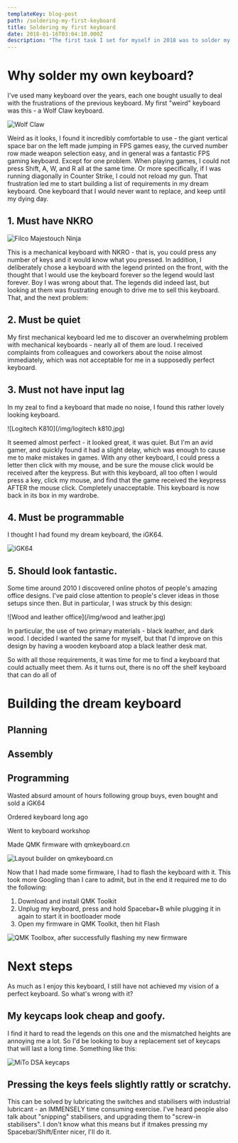 ```yaml
---
templateKey: blog-post
path: /soldering-my-first-keyboard
title: Soldering my first keyboard
date: 2018-01-16T03:04:10.000Z
description: "The first task I set for myself in 2018 was to solder my own custom keyboard. Typing this post on the keyboard now, I can say this task was a massive success. \U0001F60D⌨"
---
```

# Why solder my own keyboard?

I've used many keyboard over the years, each one bought usually to deal with the frustrations of the previous keyboard. My first "weird" keyboard was this - a Wolf Claw keyboard. 

![Wolf Claw](/img/wolfclaw.jpg)

Weird as it looks, I found it incredibly comfortable to use - the giant vertical space bar on the left made jumping in FPS games easy, the curved number row made weapon selection easy, and in general was a fantastic FPS gaming keyboard. Except for one problem. When playing games, I could not press Shift, A, W, and R all at the same time. Or more specifically, if I was running diagonally in Counter Strike, I could not reload my gun. That frustration led me to start building a list of requirements in my dream keyboard. One keyboard that I would never want to replace, and keep until my dying day.

## 1. Must have NKRO

![Filco Majestouch Ninja](/img/filco_majestouch_ninja_black_us_large.jpg)

This is a mechanical keyboard with NKRO - that is, you could press any number of keys and it would know what you pressed. In addition, I deliberately chose a keyboard with the legend printed on the front, with the thought that I would use the keyboard forever so the legend would last forever. Boy I was wrong about that. The legends did indeed last, but looking at them was frustrating enough to drive me to sell this keyboard. That, and the next problem:

## 2. Must be quiet

My first mechanical keyboard led me to discover an overwhelming problem with mechanical keyboards - nearly all of them are loud. I received complaints from colleagues and coworkers about the noise almost immediately, which was not acceptable for me in a supposedly perfect keyboard.

## 3. Must not have input lag

In my zeal to find a keyboard that made no noise, I found this rather lovely looking keyboard.

![Logitech K810](/img/logitech k810.jpg)

It seemed almost perfect - it looked great, it was quiet. But I'm an avid gamer, and quickly found it had a slight delay, which was enough to cause me to make mistakes in games. With any other keyboard, I could press a letter then click with my mouse, and be sure the mouse click would be received after the keypress. But with this keyboard, all too often I would press a key, click my mouse, and find that the game received the keypress AFTER the mouse click. Completely unacceptable. This keyboard is now back in its box in my wardrobe.

## 4. Must be programmable

I thought I had found my dream keyboard, the iGK64.

![iGK64](/img/img_20171107_233321.jpg)



## 5. Should look fantastic.

Some time around 2010 I discovered online photos of people's amazing office designs. I've paid close attention to people's clever ideas in those setups since then. But in particular, I was struck by this design:

![Wood and leather office](/img/wood and leather.jpg)

In particular, the use of two primary materials - black leather, and dark wood. I decided I wanted the same for myself, but that I'd improve on this design by having a wooden keyboard atop a black leather desk mat.

So with all those requirements, it was time for me to find a keyboard that could actually meet them. As it turns out, there is no off the shelf keyboard that can do all of 

# Building the dream keyboard

## Planning

## Assembly

## Programming

Wasted absurd amount of hours following group buys, even bought and sold a iGK64

Ordered keyboard long ago

Went to keyboard workshop

Made QMK firmware with qmkeyboard.cn

![Layout builder on qmkeyboard.cn](/img/firefox_2018-02-12_08-00-51.png)

Now that I had made some firmware, I had to flash the keyboard with it. This took more Googling than I care to admit, but in the end it required me to do the following:

1. Download and install QMK Toolkit
2. Unplug my keyboard, press and hold Spacebar+B while plugging it in again to start it in bootloader mode
3. Open my firmware in QMK Toolkit, then hit Flash

![QMK Toolbox, after successfully flashing my new firmware](/img/qmk_toolbox_2018-02-12_07-56-35.png)

# Next steps

As much as I enjoy this keyboard, I still have not achieved my vision of a perfect keyboard. So what's wrong with it?

## My keycaps look cheap and goofy.

I find it hard to read the legends on this one and the mismatched heights are annoying me a lot. So I'd be looking to buy a replacement set of keycaps that will last a long time. Something like this:

![MiTo DSA keycaps](/img/md-9678_20151105105359_83ce8bc132116eb3.jpg)

## Pressing the keys feels slightly rattly or scratchy.

This can be solved by lubricating the switches and stabilisers with industrial lubricant - an IMMENSELY time consuming exercise. I've heard people also talk about "snipping" stabilisers, and upgrading them to "screw-in stabilisers". I don't know what this means but if itmakes pressing my Spacebar/Shift/Enter nicer, I'll do it.
